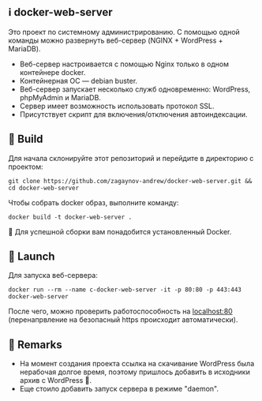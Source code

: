 ## :information_source: docker-web-server
Это проект по системному администрированию. С помощью одной команды можно развернуть веб-сервер (NGINX + WordPress + MariaDB).

- Веб-сервер настроивается с помощью Nginx только в одном контейнере docker.
- Контейнерная ОС — debian buster.
- Веб-сервер запускает несколько служб одновременно: WordPress, phpMyAdmin и MariaDB.
- Сервер имеет возможность использовать протокол SSL.
- Присутствует скрипт для включения/отключения автоиндексации.


## :hammer: Build

Для начала склонируйте этот репозиторий и перейдите в директорию с проектом:

```
git clone https://github.com/zagaynov-andrew/docker-web-server.git && cd docker-web-server
```

Чтобы собрать docker образ, выполните команду:
```
docker build -t docker-web-server .
```

:pushpin: Для успешной сборки вам понадобится установленный Docker.

## :rocket: Launch

Для запуска веб-сервера:

```
docker run --rm --name c-docker-web-server -it -p 80:80 -p 443:443 docker-web-server
```

После чего, можно проверить работоспособность на [localhost:80](http://localhost:80) (перенапрвление на безопасный https происходит автоматически).

## :anger: Remarks

- На момент создания проекта ссылка на скачивание WordPress была нерабочая долгое время, поэтому пришлось добавить в исходники архив с WordPress :grimacing:.
- Еще стоило добавить запуск сервера в режиме "daemon".

